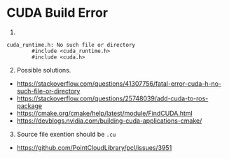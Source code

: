 # CUDA Build Error
1. 
```
cuda_runtime.h: No such file or directory
        #include <cuda_runtime.h>
        #include <cuda.h>
```
2. Possible solutions.
* https://stackoverflow.com/questions/41307756/fatal-error-cuda-h-no-such-file-or-directory
* https://stackoverflow.com/questions/25748039/add-cuda-to-ros-package
* https://cmake.org/cmake/help/latest/module/FindCUDA.html
* https://devblogs.nvidia.com/building-cuda-applications-cmake/

3. Source file exention should be `.cu`
* https://github.com/PointCloudLibrary/pcl/issues/3951